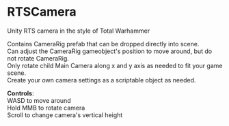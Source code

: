 # RTSCamera
Unity RTS camera in the style of Total Warhammer <br/>

Contains CameraRig prefab that can be dropped directly into scene. <br/>
Can adjust the CameraRig gameobject's position to move around, but do not rotate CameraRig. <br/>
Only rotate child Main Camera along x and y axis as needed to fit your game scene. <br/>
Create your own camera settings as a scriptable object as needed.

<b>Controls</b>: <br/>
WASD to move around <br/>
Hold MMB to rotate camera <br/>
Scroll to change camera's vertical height
